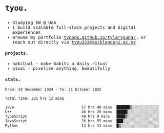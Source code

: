 ## <samp><h3>tyou.</h3></samp>
<samp>
   
   - Studying SW @ UoA
   - I build scalable full-stack projects and digital experiences
   - Browse my portfolio [tyooou.github.io/tyleryoung/](http://tyooou.github.io/tyleryoung/), or reach out directly via [tyou333@aucklanduni.ac.nz](mailto:tyou333@aucklanduni.ac.nz)

#### projects.
- habitual - make habits a daily ritual
- pixai - pixelize anything, beautifully

#### stats.
  <!--START_SECTION:waka-->

```txt
From: 24 December 2024 - To: 21 October 2025

Total Time: 231 hrs 12 mins

Java                               57 hrs 48 mins  ██████▒░░░░░░░░░░░░░░░░░░   24.81 %
C++                                46 hrs 29 mins  █████░░░░░░░░░░░░░░░░░░░░   19.95 %
TypeScript                         40 hrs 9 mins   ████▒░░░░░░░░░░░░░░░░░░░░   17.24 %
JavaScript                         26 hrs 55 mins  ███░░░░░░░░░░░░░░░░░░░░░░   11.56 %
Python                             13 hrs 13 mins  █▒░░░░░░░░░░░░░░░░░░░░░░░   05.68 %
```

<!--END_SECTION:waka-->
</samp>
